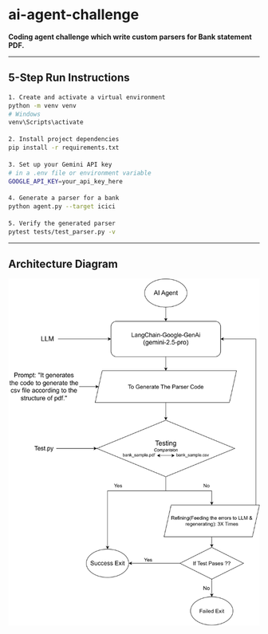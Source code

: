 # ai-agent-challenge
**Coding agent challenge which write custom parsers for Bank statement PDF.**

---

## 5-Step Run Instructions


```bash
1️. Create and activate a virtual environment
python -m venv venv
# Windows
venv\Scripts\activate

2️. Install project dependencies
pip install -r requirements.txt

3️. Set up your Gemini API key
# in a .env file or environment variable
GOOGLE_API_KEY=your_api_key_here

4️. Generate a parser for a bank
python agent.py --target icici

5️. Verify the generated parser
pytest tests/test_parser.py -v
```
---

## Architecture Diagram
![Agent Architecture](assets/flowchart.drawio.svg)
